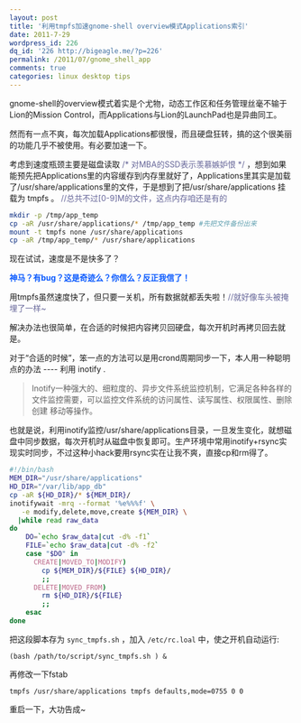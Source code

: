 ```yaml
---
layout: post
title: '利用tmpfs加速gnome-shell overview模式Applications索引'
date: 2011-7-29
wordpress_id: 226
dq_id: '226 http://bigeagle.me/?p=226'
permalink: /2011/07/gnome_shell_app
comments: true
categories: linux desktop tips
---
```

gnome-shell的overview模式着实是个尤物，动态工作区和任务管理丝毫不输于Lion的Mission Control，而Applications与Lion的LaunchPad也是异曲同工。

然而有一点不爽，每次加载Applications都很慢，而且硬盘狂转，搞的这个很美丽的功能几乎不被使用。有必要加速一下。

考虑到速度瓶颈主要是磁盘读取 <span style="color: #666699;">/* 对MBA的SSD表示羡慕嫉妒恨 */ </span>，想到如果能预先把Applications里的内容缓存到内存里就好了，Applications里其实是加载了/usr/share/applications里的文件，于是想到了把/usr/share/applications 挂载为 tmpfs 。 <span style="color: #666699;">//总共不过[0-9]M的文件，这点内存咱还是有的 </span>

```bash
mkdir -p /tmp/app_temp
cp -aR /usr/share/applications/* /tmp/app_temp #先把文件备份出来
mount -t tmpfs none /usr/share/applications
cp -aR /tmp/app_temp/* /usr/share/applications
```

现在试试，速度是不是快多了？

<b><span style="color:#0758fe">神马？有bug？这是奇迹么？你信么？反正我信了！</span></b>
<!--more-->
用tmpfs虽然速度快了，但只要一关机，所有数据就都丢失啦！<span style="color: #666699;">//就好像车头被掩埋了一样~</span>

解决办法也很简单，在合适的时候把内容拷贝回硬盘，每次开机时再拷贝回去就是。

对于“合适的时候”，笨一点的方法可以是用crond周期同步一下，本人用一种聪明点的办法 ---- 利用 inotify .

> Inotify一种强大的、细粒度的、异步文件系统监控机制，它满足各种各样的文件监控需要，可以监控文件系统的访问属性、读写属性、权限属性、删除创建 移动等操作。

也就是说，利用inotify监控/usr/share/applications目录，一旦发生变化，就想磁盘中同步数据，每次开机时从磁盘中恢复即可。生产环境中常用inotify+rsync实现实时同步，不过这种小hack要用rsync实在让我不爽，直接cp和rm得了。

```bash
#!/bin/bash
MEM_DIR="/usr/share/applications"
HD_DIR="/var/lib/app_db"
cp -aR ${HD_DIR}/* ${MEM_DIR}/
inotifywait -mrq --format '%e%%%f' \
   -e modify,delete,move,create ${MEM_DIR} \
  |while read raw_data
do
	DO=`echo $raw_data|cut -d% -f1`
	FILE=`echo $raw_data|cut -d% -f2`
	case "$DO" in
	  CREATE|MOVED_TO|MODIFY)
		cp ${MEM_DIR}/${FILE} ${HD_DIR}/
		;;
	  DELETE|MOVED_FROM)
		rm ${HD_DIR}/${FILE}
		;;
	esac
done
```

把这段脚本存为 `sync_tmpfs.sh` ，加入 `/etc/rc.loal` 中，使之开机自动运行:
    
    (bash /path/to/script/sync_tmpfs.sh ) &

再修改一下fstab

    tmpfs /usr/share/applications tmpfs defaults,mode=0755 0 0

重启一下，大功告成~

